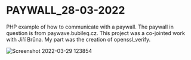 # PAYWALL_28-03-2022
PHP example of how to communicate with a paywall. The paywall in question is from paywave.bubileq.cz.
This project was a co-jointed work with Jiří Brůna.
My part was the creation of openssl_verify.

![Screenshot 2022-03-29 123854](https://user-images.githubusercontent.com/96287934/160593756-18a761f5-68d1-4270-903f-566dbec80cd2.png)
